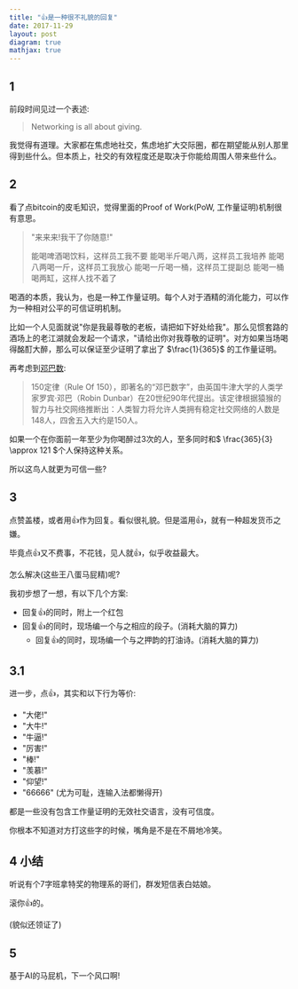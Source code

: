 ```yaml
---
title: "👍是一种很不礼貌的回复"
date: 2017-11-29
layout: post
diagram: true
mathjax: true
---
```


## 1

前段时间见过一个表述:

> Networking is all about giving.

我觉得有道理。大家都在焦虑地社交，焦虑地扩大交际圈，都在期望能从别人那里得到些什么。但本质上，社交的有效程度还是取决于你能给周围人带来些什么。

## 2

看了点bitcoin的皮毛知识，觉得里面的Proof of Work(PoW, 工作量证明)机制很有意思。

>  "来来来!我干了你随意!"
> 
>  能喝啤酒喝饮料，这样员工我不要
>  能喝半斤喝八两，这样员工我培养
>  能喝八两喝一斤，这样员工我放心
>  能喝一斤喝一桶，这样员工提副总
>  能喝一桶喝两缸，这样人找不着了

喝酒的本质，我认为，也是一种工作量证明。每个人对于酒精的消化能力，可以作为一种相对公平的可信证明机制。

比如一个人见面就说"你是我最尊敬的老板，请把如下好处给我"。那么见惯套路的酒场上的老江湖就会发起一个请求，"请给出你对我尊敬的证明"。对方如果当场喝得酩酊大醉，那么可以保证至少证明了拿出了 $\frac{1}{365}$ 的工作量证明。


再考虑到[邓巴数](https://baike.baidu.com/item/150%E5%AE%9A%E5%BE%8B/2112262?fr=aladdin&fromid=7902147&fromtitle=%E9%82%93%E5%B7%B4%E6%95%B0):

> 150定律（Rule Of 150），即著名的“邓巴数字”，由英国牛津大学的人类学家罗宾·邓巴（Robin Dunbar）在20世纪90年代提出。该定律根据猿猴的智力与社交网络推断出：人类智力将允许人类拥有稳定社交网络的人数是148人，四舍五入大约是150人。

如果一个在你面前一年至少为你喝醉过3次的人，至多同时和$ \frac{365}{3} \approx 121 $个人保持这种关系。

所以这鸟人就更为可信一些?


## 3

点赞盖楼，或者用👍作为回复。看似很礼貌。但是滥用👍，就有一种超发货币之嫌。

毕竟点👍又不费事，不花钱，见人就👍，似乎收益最大。

怎么解决(这些王八蛋马屁精)呢?

我初步想了一想，有以下几个方案:

 - 回复👍的同时，附上一个红包
 - 回复👍的同时，现场编一个与之相应的段子。(消耗大脑的算力)
	 - 回复👍的同时，现场编一个与之押韵的打油诗。(消耗大脑的算力)


## 3.1

进一步，点👍，其实和以下行为等价:

 - "大佬!"
 - "大牛!"
 - "牛逼!"
 - "厉害!"
 - "棒!"
 - "羡慕!"
 - "仰望!"
 - "66666"  (尤为可耻，连输入法都懒得开)


都是一些没有包含工作量证明的无效社交语言，没有可信度。

你根本不知道对方打这些字的时候，嘴角是不是在不屑地冷笑。

## 4 小结

听说有个7字班拿特奖的物理系的哥们，群发短信表白姑娘。

滚你👍的。

(貌似还领证了)

## 5

基于AI的马屁机，下一个风口啊!
